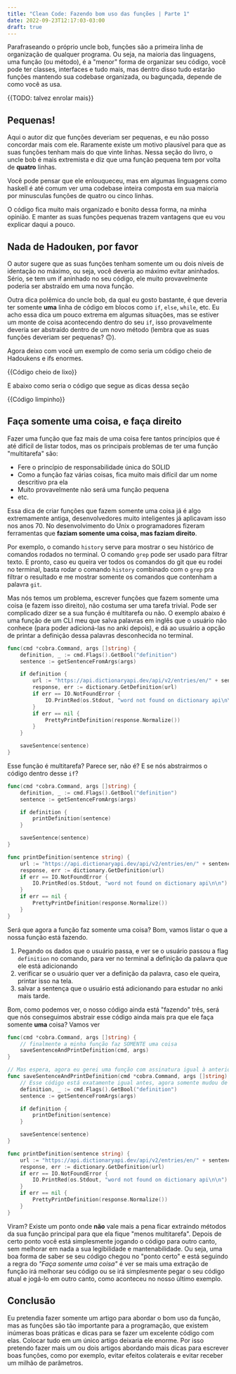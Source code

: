 ```yaml
---
title: "Clean Code: Fazendo bom uso das funções | Parte 1"
date: 2022-09-23T12:17:03-03:00
draft: true
---
```


Parafraseando o próprio uncle bob, funções são a primeira linha de organização de qualquer programa. Ou seja, na maioria das linguagens, uma função (ou método), é a "menor" forma de organizar seu código, você pode ter classes, interfaces e tudo mais, mas dentro disso tudo estarão funções mantendo sua codebase organizada, ou bagunçada, depende de como você as usa.

{{TODO: talvez enrolar mais}}

## Pequenas!
Aqui o autor diz que funções deveriam ser pequenas, e eu não posso concordar mais com ele. Raramente existe um motivo plausível para que as suas funções tenham mais do que vinte linhas. Nessa seção do livro, o uncle bob é mais extremista e diz que uma função pequena tem por volta de **quatro** linhas.

Você pode pensar que ele enlouqueceu, mas em algumas linguagens como haskell é até comum ver uma codebase inteira composta em sua maioria por minusculas funções de quatro ou cinco linhas.

O código fica muito mais organizado e bonito dessa forma, na minha opinião. E manter as suas funções pequenas trazem vantagens que eu vou explicar daqui a pouco.

## Nada de Hadouken, por favor
O autor sugere que as suas funções tenham somente um ou dois níveis de identação no máximo, ou seja, você deveria ao máximo evitar aninhados. Sério, se tem um if aninhado no seu código, ele muito provavelmente poderia ser abstraído em uma nova função.

Outra dica polêmica do uncle bob, da qual eu gosto bastante, é que deveria ter somente **uma** linha de código em blocos como `if`, `else`, `while`, etc. Eu acho essa dica um pouco extrema em algumas situações, mas se estiver um monte de coisa acontecendo dentro do seu `if`, isso provavelmente deveria ser abstraído dentro de um novo método (lembra que as suas funções deveriam ser pequenas? 🙃).

Agora deixo com você um exemplo de como seria um código cheio de Hadoukens e ifs enormes.

{{Código cheio de lixo}}

E abaixo como seria o código que segue as dicas dessa seção

{{Código limpinho}}

## Faça somente uma coisa, e faça direito
Fazer uma função que faz mais de uma coisa fere tantos princípios que é até difícil de listar todos, mas os principais problemas de ter uma função "multitarefa" são:
* Fere o princípio de responsabilidade única do SOLID
* Como a função faz várias coisas, fica muito mais difícil dar um nome descritivo pra ela
* Muito provavelmente não será uma função pequena
* etc.

Essa dica de criar funções que fazem somente uma coisa já é algo extremamente antiga, desenvolvedores muito inteligentes já aplicavam isso nos anos 70. No desenvolvimento do Unix o programadores fizeram ferramentas que **faziam somente uma coisa, mas faziam direito**.

Por exemplo, o comando `history` serve para mostrar o seu histórico de comandos rodados no terminal. O comando `grep` pode ser usado para filtrar texto.
E pronto, caso eu queira ver todos os comandos do git que eu rodei no terminal, basta rodar o comando `history` combinado com o `grep` pra filtrar o resultado e me mostrar somente os comandos que contenham a palavra `git`.

Mas nós temos um problema, escrever funções que fazem somente uma coisa (e fazem isso direito), não costuma ser uma tarefa trivial. Pode ser complicado dizer se a sua função é multitarefa ou não.
O exemplo abaixo é uma função de um CLI meu que salva palavras em inglês que o usuário não conhece (para poder adicioná-las no anki depois), e dá ao usuário a opção de printar a definição dessa palavras desconhecida no terminal.

```go
func(cmd *cobra.Command, args []string) {
    definition, _ := cmd.Flags().GetBool("definition")
    sentence := getSentenceFromArgs(args)

    if definition {
        url := "https://api.dictionaryapi.dev/api/v2/entries/en/" + sentence
        response, err := dictionary.GetDefinition(url)
        if err == IO.NotFoundError {
            IO.PrintRed(os.Stdout, "word not found on dictionary api\n\n")
        }
        if err == nil {
            PrettyPrintDefinition(response.Normalize())
        }
    }

    saveSentence(sentence)
}

```

Esse função é multitarefa? Parece ser, não é? E se nós abstrairmos o código dentro desse `if`?

```go
func(cmd *cobra.Command, args []string) {
    definition, _ := cmd.Flags().GetBool("definition")
    sentence := getSentenceFromArgs(args)

    if definition {
        printDefinition(sentence)
    }

    saveSentence(sentence)
}

func printDefinition(sentence string) {
	url := "https://api.dictionaryapi.dev/api/v2/entries/en/" + sentence
	response, err := dictionary.GetDefinition(url)
	if err == IO.NotFoundError {
		IO.PrintRed(os.Stdout, "word not found on dictionary api\n\n")
	}
	if err == nil {
		PrettyPrintDefinition(response.Normalize())
	}
}
```
Será que agora a função faz somente uma coisa? Bom, vamos listar o que a nossa função está fazendo.
1. Pegando os dados que o usuário passa, e ver se o usuário passou a flag `definition` no comando, para ver no terminal a definição da palavra que ele está adicionando
2. verificar se o usuário quer ver a definição da palavra, caso ele queira, printar isso na tela.
3. salvar a sentença que o usuário está adicionando para estudar no anki mais tarde.

Bom, como podemos ver, o nosso código ainda está "fazendo" três, será que nós conseguimos abstrair esse código ainda mais pra que ele faça somente **uma** coisa? Vamos ver

```go
func(cmd *cobra.Command, args []string) {
    // finalmente a minha função faz SOMENTE uma coisa
    saveSentenceAndPrintDefinition(cmd, args)
}

// Mas espera, agora eu gerei uma função com assinatura igual à anterior
func saveSentenceAndPrintDefinition(cmd *cobra.Command, args []string) {
    // Esse código está exatamente igual antes, agora somente mudou de lugar
	definition, _ := cmd.Flags().GetBool("definition")
	sentence := getSentenceFromArgs(args)

	if definition {
		printDefinition(sentence)
	}

	saveSentence(sentence)
}

func printDefinition(sentence string) {
	url := "https://api.dictionaryapi.dev/api/v2/entries/en/" + sentence
	response, err := dictionary.GetDefinition(url)
	if err == IO.NotFoundError {
		IO.PrintRed(os.Stdout, "word not found on dictionary api\n\n")
	}
	if err == nil {
		PrettyPrintDefinition(response.Normalize())
	}
}
```
Viram? Existe um ponto onde **não** vale mais a pena ficar extraindo métodos da sua função principal para que ela fique "menos multitarefa". Depois de certo ponto você está simplesmente jogando o código para outro canto, sem melhorar em nada a sua legibilidade e mantenabilidade.
Ou seja, uma boa forma de saber se seu código chegou no "ponto certo" e está seguindo a regra do *"Faça somente uma coisa"* é ver se mais uma extração de função irá melhorar seu código ou se irá simplesmente pegar o seu código atual e jogá-lo em outro canto, como aconteceu no nosso último exemplo.

## Conclusão
Eu pretendia fazer somente um artigo para abordar o bom uso da função, mas as funções são tão importante para a programação, que existem inúmeras boas práticas e dicas para se fazer um excelente código com elas. Colocar tudo em um único artigo deixaria ele enorme.
Por isso pretendo fazer mais um ou dois artigos abordando mais dicas para escrever boas funções, como por exemplo, evitar efeitos colaterais e evitar receber um milhão de parâmetros.

